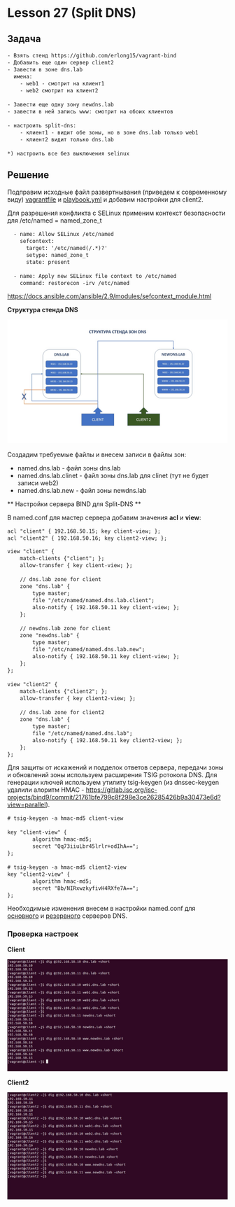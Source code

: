# Lesson 27 (Split DNS)

## Задача 

```
- Взять стенд https://github.com/erlong15/vagrant-bind
- Добавить еще один сервер client2
- Завести в зоне dns.lab
  имена:
    - web1 - смотрит на клиент1
    - web2 смотрит на клиент2

- Завести еще одну зону newdns.lab
- завести в ней запись www: смотрит на обоих клиентов

- настроить split-dns:
    - клиент1 - видит обе зоны, но в зоне dns.lab только web1
    - клиент2 видит только dns.lab

*) настроить все без выключения selinux
```

## Решение 

Подправим исходные файл развертнывания (приведем к современному виду) [vagrantfile](Vagrantfile) и [playbook.yml](provisioning/playbook.yml) и добавим настройки для client2.


Для разрешения конфликта с SELinux применим контекст безопасности для /etc/named = named_zone_t

```
  - name: Allow SELinux /etc/named
    sefcontext:
      target: '/etc/named(/.*)?'
      setype: named_zone_t
      state: present

  - name: Apply new SELinux file context to /etc/named
    command: restorecon -irv /etc/named
```

https://docs.ansible.com/ansible/2.9/modules/sefcontext_module.html


**Структура стенда DNS**

![Image dnsstand](images/dns.jpg)

Создадим требуемые файлы и внесем записи в файлы зон:

* named.dns.lab - файл зоны dns.lab
* named.dns.lab.clinet - файл зоны dns.lab для clinet (тут не будет записи web2)
* named.dns.lab.new - файл зоны newdns.lab

** Настройки сервера BIND для Split-DNS **

В named.conf для мастер сервера добавим значения **acl** и **view**:

```
acl "client" { 192.168.50.15; key client-view; };
acl "client2" { 192.168.50.16; key client2-view; };
```

```
view "client" {
    match-clients {"client"; };
    allow-transfer { key client-view; };
    
    // dns.lab zone for client
    zone "dns.lab" {
        type master;
        file "/etc/named/named.dns.lab.client";
        also-notify { 192.168.50.11 key client-view; };
    };

    // newdns.lab zone for client
    zone "newdns.lab" {
        type master;
        file "/etc/named/named.dns.lab.new";
        also-notify { 192.168.50.11 key client-view; };
    };
};

view "client2" {
    match-clients {"client2"; };
    allow-transfer { key client2-view; };
    
    // dns.lab zone for client2
    zone "dns.lab" {
        type master;
        file "/etc/named/named.dns.lab";
        also-notify { 192.168.50.11 key client2-view; };
    };
};
```

Для защиты от искажений и подделок ответов сервера, передачи зоны и обновлений зоны используем расширения TSIG ротокола DNS. Для генерации ключей используем утилиту tsig-keygen (из dnssec-keygen удалили алоритм HMAC - https://gitlab.isc.org/isc-projects/bind9/commit/21761bfe799c8f298e3ce26285426b9a30473e6d?view=parallel).

```
# tsig-keygen -a hmac-md5 client-view

key "client-view" {
        algorithm hmac-md5;
        secret "Qq73iiuLbr45lrlr+odIhA==";
};

# tsig-keygen -a hmac-md5 client2-view
key "client2-view" {
        algorithm hmac-md5;
        secret "Bb/NIRxwzkyfivH4RXfe7A==";
};
```

Необходимые изменения внесем в настройки named.conf для [основного](provisioning/master-named.conf) и [резервного](provisioning/slave-named.conf) серверов DNS.

### Проверка настроек

**Client**

![Image client1](images/client1.jpg)

**Client2**

![Image client2](images/client2.jpg)